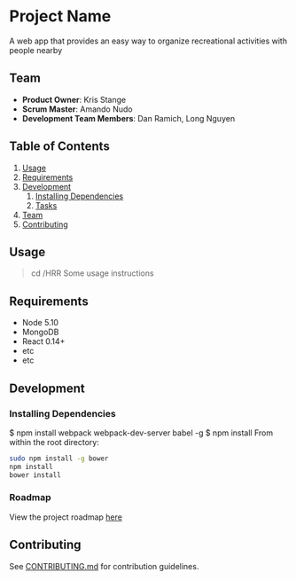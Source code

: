 # Project Name

A web app that provides an easy way to organize recreational activities with people nearby

## Team

  - __Product Owner__: Kris Stange
  - __Scrum Master__: Amando Nudo
  - __Development Team Members__: Dan Ramich, Long Nguyen

## Table of Contents

1. [Usage](#Usage)
1. [Requirements](#requirements)
1. [Development](#development)
    1. [Installing Dependencies](#installing-dependencies)
    1. [Tasks](#tasks)
1. [Team](#team)
1. [Contributing](#contributing)

## Usage
> cd /HRR
> Some usage instructions

## Requirements

- Node 5.10
- MongoDB 
- React 0.14+
- etc
- etc

## Development

### Installing Dependencies
$ npm install webpack webpack-dev-server babel -g
$ npm install
From within the root directory:

```sh
sudo npm install -g bower
npm install
bower install
```

### Roadmap

View the project roadmap [here](https://github.com/HRR14-Hermes/HRR14-Hermes/issues)


## Contributing

See [CONTRIBUTING.md](https://github.com/HRR14-Hermes/HRR14-Hermes/blob/master/CONTRIBUTING.md) for contribution guidelines.
